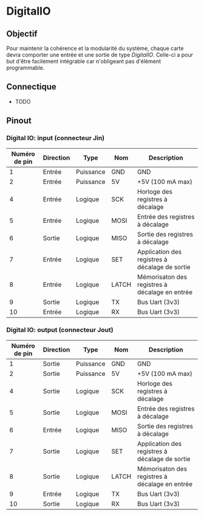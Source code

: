 # DigitalIO

## Objectif

Pour maintenir la cohérence et la modularité du système, chaque carte devra comporter une entrée et une sortie de type *DigitalIO*. Celle-ci a pour but d'être facilement intégrable car n'obligeant pas d'élément programmable.

## Connectique
 - TODO
 
## Pinout

### Digital IO: input (connecteur Jin)

| Numéro de pin | Direction | Type      | Nom   | Description      |
|---------------|-----------|-----------|-------|------------------|
| 1             | Entrée    | Puissance | GND   | GND              |
| 2             | Entrée    | Puissance | 5V    | +5V (100 mA max) |
| 4             | Entrée    | Logique   | SCK   | Horloge des registres à décalage |
| 5             | Entrée    | Logique   | MOSI  | Entrée des registres à décalage  |
| 6             | Sortie    | Logique   | MISO  | Sortie des registres à décalage  |
| 7             | Entrée    | Logique   | SET   | Application des registres à décalage de sortie  |
| 8             | Entrée    | Logique   | LATCH | Mémorisaton des registres à décalage en entrée  |
| 9             | Sortie    | Logique   | TX    | Bus Uart (3v3)  |
| 10            | Entrée    | Logique   | RX    | Bus Uart (3v3)  |

### Digital IO: output (connecteur Jout)

| Numéro de pin | Direction | Type      | Nom   | Description      |
|---------------|-----------|-----------|-------|------------------|
| 1             | Sortie    | Puissance | GND   | GND              |
| 2             | Sortie    | Puissance | 5V    | +5V (100 mA max) |
| 4             | Sortie    | Logique   | SCK   | Horloge des registres à décalage |
| 5             | Sortie    | Logique   | MOSI  | Entrée des registres à décalage  |
| 6             | Entrée    | Logique   | MISO  | Sortie des registres à décalage  |
| 7             | Sortie    | Logique   | SET   | Application des registres à décalage de sortie  |
| 8             | Sortie    | Logique   | LATCH | Mémorisaton des registres à décalage en entrée  |
| 9             | Entrée    | Logique   | TX    | Bus Uart (3v3)  |
| 10            | Sortie    | Logique   | RX    | Bus Uart (3v3)  |

 ## 
